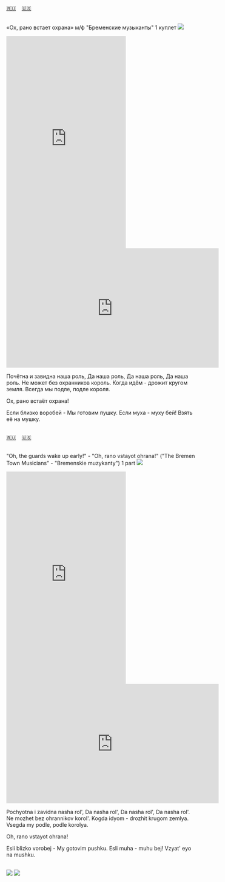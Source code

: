 <span id="ru"><a href='#ru'>🇷🇺</a> &nbsp;&nbsp;&nbsp;<a href='#en'>🇺🇸</a> &nbsp;&nbsp;&nbsp;</span><br><br>

«Ох, рано встает охрана» м/ф "Бременские музыканты" 1 куплет
![](https://github.com/user-attachments/assets/e8e48f40-2c93-403b-bc45-5ed55b4989af)


<iframe width="315" height="560" src="https://www.youtube.com/embed/idIQIBY-iSQ" frameborder="0" allow="accelerometer; autoplay; clipboard-write; encrypted-media; gyroscope; picture-in-picture; web-share"allowfullscreen></iframe>
<iframe width="560" height="315" src="https://www.youtube.com/embed/zSXJFp-BMiA" frameborder="0" allow="accelerometer; autoplay; clipboard-write; encrypted-media; gyroscope; picture-in-picture; web-share"allowfullscreen></iframe>

Почётна и завидна наша роль,
Да наша роль,
Да наша роль,
Да наша роль.
Не может без охранников король.
Когда идём - дрожит кругом земля.
Всегда мы подле, подле короля.

Ох, рано встаёт охрана!

Если близко воробей -
Мы готовим пушку.
Если муха - муху бей!
Взять её на мушку.<br><br>

<span id="en"><a href='#ru'>🇷🇺</a> &nbsp;&nbsp;&nbsp;<a href='#en'>🇺🇸</a> &nbsp;&nbsp;&nbsp;</span><br><br>

"Oh, the guards wake up early!" - "Oh, rano vstayot ohrana!"  ("The Bremen Town Musicians" -  "Bremenskie muzykanty") 1 part
![](https://github.com/user-attachments/assets/e8e48f40-2c93-403b-bc45-5ed55b4989af)

<iframe width="315" height="560" src="https://www.youtube.com/embed/E_QANMn_H9s" frameborder="0" allow="accelerometer; autoplay; clipboard-write; encrypted-media; gyroscope; picture-in-picture; web-share"allowfullscreen></iframe>
<iframe width="560" height="315" src="https://www.youtube.com/embed/JAdJu8cr2FM" frameborder="0" allow="accelerometer; autoplay; clipboard-write; encrypted-media; gyroscope; picture-in-picture; web-share"allowfullscreen></iframe>

Pochyotna i zavidna nasha rol',
Da nasha rol',
Da nasha rol',
Da nasha rol'.
Ne mozhet bez ohrannikov korol'.
Kogda idyom - drozhit krugom zemlya.
Vsegda my podle, podle korolya.

Oh, rano vstayot ohrana!

Esli blizko vorobej -
My gotovim pushku.
Esli muha - muhu bej!
Vzyat' eyo na mushku.
<br><br>

![](https://github.com/user-attachments/assets/111c9973-8260-49ac-8713-245f1de82bd9)
![](https://github.com/user-attachments/assets/1b2473d2-46b7-47df-b71f-c08dc6499830)
